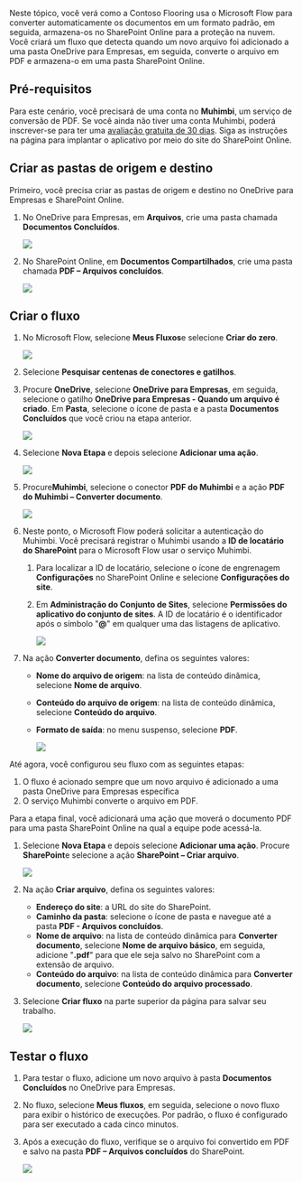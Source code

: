 Neste tópico, você verá como a Contoso Flooring usa o Microsoft Flow para converter automaticamente os documentos em um formato padrão, em seguida, armazena-os no SharePoint Online para a proteção na nuvem. Você criará um fluxo que detecta quando um novo arquivo foi adicionado a uma pasta OneDrive para Empresas, em seguida, converte o arquivo em PDF e armazena-o em uma pasta SharePoint Online. 

## <a name="prerequisites"></a>Pré-requisitos
Para este cenário, você precisará de uma conta no **Muhimbi**, um serviço de conversão de PDF. Se você ainda não tiver uma conta Muhimbi, poderá inscrever-se para ter uma [avaliação gratuita de 30 dias](http://www.muhimbi.com/Products/PDF-Converter-for-SharePoint/Products-PDF-Converter-for-SharePoint-Free-Trial.aspx). Siga as instruções na página para implantar o aplicativo por meio do site do SharePoint Online. 

## <a name="create-the-source-and-target-folders"></a>Criar as pastas de origem e destino
Primeiro, você precisa criar as pastas de origem e destino no OneDrive para Empresas e SharePoint Online. 

1. No OneDrive para Empresas, em **Arquivos**, crie uma pasta chamada **Documentos Concluídos**. 
   
    ![](./media/learning-create-pdf/onedrive-folder.png)
2. No SharePoint Online, em **Documentos Compartilhados**, crie uma pasta chamada **PDF – Arquivos concluídos**. 
   
    ![](./media/learning-create-pdf/sharepoint-folder.png)

## <a name="create-the-flow"></a>Criar o fluxo
1. No Microsoft Flow, selecione **Meus Fluxos**e selecione **Criar do zero**. 
   
    ![](./media/learning-create-pdf/create-blank-flow.png)
2. Selecione **Pesquisar centenas de conectores e gatilhos**.
3. Procure **OneDrive**, selecione **OneDrive para Empresas**, em seguida, selecione o gatilho **OneDrive para Empresas - Quando um arquivo é criado**. Em **Pasta**, selecione o ícone de pasta e a pasta **Documentos Concluídos** que você criou na etapa anterior. 
   
    ![](./media/learning-create-pdf/onedrive-trigger.png)
4. Selecione **Nova Etapa** e depois selecione **Adicionar uma ação**. 
   
    ![](./media/learning-create-pdf/new-action.png)
5. Procure**Muhimbi**, selecione o conector **PDF do Muhimbi** e a ação **PDF do Muhimbi – Converter documento**.
   
    ![](./media/learning-create-pdf/muhimbi-action.png)
6. Neste ponto, o Microsoft Flow poderá solicitar a autenticação do Muhimbi. Você precisará registrar o Muhimbi usando a **ID de locatário do SharePoint** para o Microsoft Flow usar o serviço Muhimbi. 
   
   1. Para localizar a ID de locatário, selecione o ícone de engrenagem **Configurações** no SharePoint Online e selecione **Configurações do site**.
   2. Em **Administração do Conjunto de Sites**, selecione **Permissões do aplicativo do conjunto de sites**. A ID de locatário é o identificador após o símbolo "**@**" em qualquer uma das listagens de aplicativo. 
      
       ![](./media/learning-create-pdf/tenant-id.png)
7. Na ação **Converter documento**, defina os seguintes valores:
   
   * **Nome do arquivo de origem**: na lista de conteúdo dinâmica, selecione **Nome de arquivo**.
   * **Conteúdo do arquivo de origem**: na lista de conteúdo dinâmica, selecione **Conteúdo do arquivo**.
   * **Formato de saída**: no menu suspenso, selecione **PDF**.
     
     ![](./media/learning-create-pdf/muhimbi-configuration.png)

Até agora, você configurou seu fluxo com as seguintes etapas: 

1. O fluxo é acionado sempre que um novo arquivo é adicionado a uma pasta OneDrive para Empresas específica 
2. O serviço Muhimbi converte o arquivo em PDF. 

Para a etapa final, você adicionará uma ação que moverá o documento PDF para uma pasta SharePoint Online na qual a equipe pode acessá-la.  

1. Selecione **Nova Etapa** e depois selecione **Adicionar uma ação**.  Procure **SharePoint**e selecione a ação **SharePoint – Criar arquivo**. 
   
    ![](./media/learning-create-pdf/sharepoint-create-file.png)
2. Na ação **Criar arquivo**, defina os seguintes valores:
   
   * **Endereço do site**: a URL do site do SharePoint.  
   * **Caminho da pasta**: selecione o ícone de pasta e navegue até a pasta **PDF - Arquivos concluídos**.
   * **Nome de arquivo**: na lista de conteúdo dinâmica para **Converter documento**, selecione **Nome de arquivo básico**, em seguida, adicione "**.pdf**" para que ele seja salvo no SharePoint com a extensão de arquivo. 
   * **Conteúdo do arquivo**: na lista de conteúdo dinâmica para **Converter documento**, selecione **Conteúdo do arquivo processado**.
3. Selecione **Criar fluxo** na parte superior da página para salvar seu trabalho.
   
    ![](./media/learning-create-pdf/sharepoint-configure-file.png)

## <a name="test-the-flow"></a>Testar o fluxo
1. Para testar o fluxo, adicione um novo arquivo à pasta **Documentos Concluídos** no OneDrive para Empresas. 
2. No fluxo, selecione **Meus fluxos**, em seguida, selecione o novo fluxo para exibir o histórico de execuções. Por padrão, o fluxo é configurado para ser executado a cada cinco minutos. 
3. Após a execução do fluxo, verifique se o arquivo foi convertido em PDF e salvo na pasta **PDF – Arquivos concluídos** do SharePoint. 
   
    ![](./media/learning-create-pdf/test-the-flow.png)

